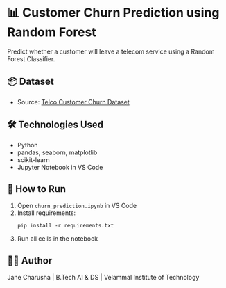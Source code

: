 # 📊 Customer Churn Prediction using Random Forest

Predict whether a customer will leave a telecom service using a Random Forest Classifier.

## 📦 Dataset
- Source: [Telco Customer Churn Dataset](https://www.kaggle.com/blastchar/telco-customer-churn)

## 🛠️ Technologies Used
- Python
- pandas, seaborn, matplotlib
- scikit-learn
- Jupyter Notebook in VS Code

## 🚀 How to Run
1. Open `churn_prediction.ipynb` in VS Code
2. Install requirements:
   ```
   pip install -r requirements.txt
   ```
3. Run all cells in the notebook

## 👩‍💻 Author
Jane Charusha | B.Tech AI & DS | Velammal Institute of Technology
